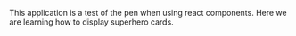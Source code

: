 This application is a test of the pen when using react components. Here we are learning how to display superhero cards.
